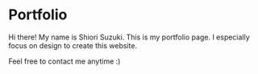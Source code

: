 # Portfolio

Hi there! My name is Shiori Suzuki.
This is my portfolio page.
I especially focus on design to create this website.

Feel free to contact me anytime :)
